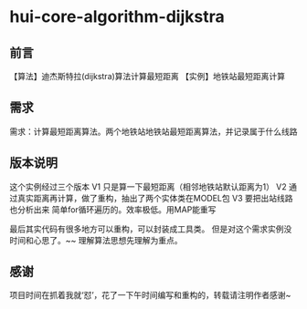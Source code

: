 # hui-core-algorithm-dijkstra
## 前言
【算法】迪杰斯特拉(dijkstra)算法计算最短距离
【实例】地铁站最短距离计算

## 需求
需求：计算最短距离算法。两个地铁站地铁站最短距离算法，并记录属于什么线路

## 版本说明
这个实例经过三个版本
V1 只是算一下最短距离（相邻地铁站默认距离为1）
V2 通过真实距离再计算，做了重构，抽出了两个实体类在MODEL包
V3 要把出站线路也分析出来 简单for循环遍历的。效率极低。用MAP能重写

最后其实代码有很多地方可以重构，可以封装成工具类。
但是对这个需求实例没时间和心思了。~~
理解算法思想先理解为重点。

## 感谢
项目时间在抓着我就‘怼’，花了一下午时间编写和重构的，转载请注明作者感谢~
